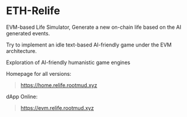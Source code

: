 # ETH-Relife

EVM-based Life Simulator, Generate a new on-chain life based on the AI generated events.

Try to implement an idle text-based AI-friendly game under the EVM architecture.

Exploration of AI-friendly humanistic game engines

Homepage for all versions:

> https://home.relife.rootmud.xyz

dApp Online:

> https://evm.relife.rootmud.xyz

